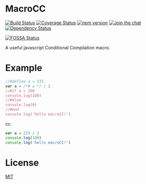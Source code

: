 # MacroCC
[![Build Status](https://travis-ci.org/molingyu/macroCC.svg?branch=master)](https://travis-ci.org/molingyu/macroCC)
[![Coverage Status](https://coveralls.io/repos/github/molingyu/macroCC/badge.svg?branch=master)](https://coveralls.io/github/molingyu/macroCC?branch=master)
[![npm version](https://badge.fury.io/js/macro-cc.svg)](https://badge.fury.io/js/macro-cc)
[![Join the chat](https://badges.gitter.im/macro-cc.svg)](https://gitter.im/macro-cc)
[![Dependency Status](https://www.versioneye.com/user/projects/594880870fb24f0032ea1b44/badge.svg?style=flat-square)](https://www.versioneye.com/user/projects/594880870fb24f0032ea1b44)

[![FOSSA Status](https://app.fossa.io/api/projects/git%2Bhttps%3A%2F%2Fgithub.com%2Fmolingyu%2FmacroCC.svg?type=large)](https://app.fossa.io/projects/git%2Bhttps%3A%2F%2Fgithub.com%2Fmolingyu%2FmacroCC?ref=badge_large)


A useful javascript Conditional Compilation macro.

# Example

```javascript
//#define a = 233
var a = /*# a */ / 2
//#if a > 100
console.log(100)
//#else
console.log(0)
//#end
console.log('hello macroCC!')
```

cc:
```javascript
var a = 233 / 2
console.log(100)
console.log('hello macroCC!')
```

# License

[MIT](/LICENSE)
